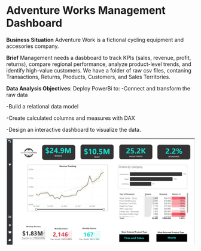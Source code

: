 # Adventure Works Management Dashboard
**Business Situation** Adventure Work is a fictional cycling equipment and accesories company.

**Brief**
Management needs a dasbboard to track KPIs (sales, revenue, profit, returns), compare regional performance, analyze product-level trends, and identify high-value customers.
We have a folder of raw csv files, contaning Transactions, Returns, Products, Customers, and Sales Territories.

**Data Analysis Objectives**:
Deploy PowerBi to:
-Connect and transform the raw data

-Build a relational data model

-Create calculated columns and measures with DAX

-Design an interactive dashboard to visualize the data.

![](Adventure_Works_Executive_Summary.png)
